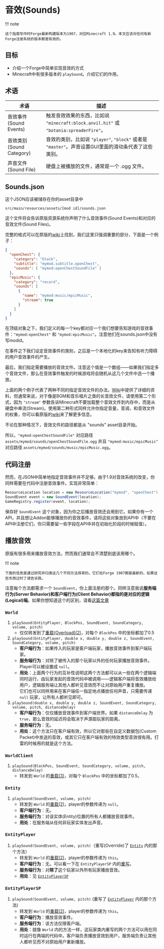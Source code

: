 音效(Sounds)
===========

!!! note

	这个指南写作时Forge最新构建版本为1907，对应Minecraft 1.9。本文应该对任何有新Forge注册系统的版本都是有效的。

目标
----

- 介绍一个Forge中简单实现音效的方式
- Minecraft中有很多版本的 `playSound`。介绍它们的作用。

术语
----


| 术语 | 描述 |
|-----|-----|
| 音效事件(Sound Events) | 触发音效效果的东西，比如说 `"minecraft:block.anvil.hit"` 或 `"botania:spreaderFire"`。 |
| 音效类别(Sound Category) | 音效的类别，比如说 `"player"`, `"block"`  或者是 `"master"`。声音设置GUI里面的滑动条代表了这些类别。 |
| 声音文件(Sound File) | 硬盘上被播放的文件，通常是一个 .ogg 文件。 |

Sounds.json
-----------

这个JSON应该被储存在你的asset目录中

```
src/main/resources/assets/[mod id]/sounds.json
```

这个文件将会告诉原版资源系统你声明了什么音效事件(Sound Events)和对应的音效文件(Sound Files)。

完整的格式可以在原版的[wiki]上找到，我们这里只强调重要的部分，下面是一个例子：

```Json
{
  "openChest": {
    "category": "block",
    "subtitle": "mymod.subtitle.openChest",
    "sounds": [ "mymod:openChestSoundFile" ]
  },
  "epicMusic": {
    "category": "record",
    "sounds": [
      {
        "name": "mymod:music/epicMusic",
        "stream": true
      }
    ]
  }
}
```

在顶级对象之下，我们定义的每一个key都对应一个我们想要告知游戏的音效事件：`"mymod:openChest"` 和 `"mymod:epicMusic"`。注意他们在sounds.json中没有写modid。

在事件之下我们设定音效事件的类别，之后是一个本地化的key来告知有听力障碍的用户音效事件的产生。

最后，我们指定需要播放的音效文件。注意这个值是一个数组——如果我们指定多个音效文件，那么在音效事件触发的时候游戏将会随机从这几个文件中选一个播放。

上面的两个例子代表了两种不同的指定音效文件的办法。[Wiki]中提供了详细的资料，但通常来说，对于像是BGM和音乐唱片之类的长音效文件，请使用第二个形式，因为 `"stream"` 参数告诉Minecraft不要加载整个音效文件到内存中，而是从硬盘中串流(Stream)。使用第二种形式同样允许你指定音量，音调，和音效文件的权重，你可以看原版的[wiki]来了解更多信息。

不论在那种情况下，音效文件的路径都是从 "sounds" asset目录开始。

所以，`"mymod:openChestSoundFile"` 对应路径 `assets/mymod/sounds/openChestSoundFile.ogg`
并且 `"mymod:music/epicMusic"` 对应路径 `assets/mymod/sounds/music/epicMusic.ogg`。

代码注册
-------

然而，在JSON中简单地指定音效事件并不足够。由于1.9对音效系统的改变，你同样需要在代码中注册音效事件。实现非常简单：

```Java
ResourceLocation location = new ResourceLocation("mymod", "openChest");
SoundEvent event = new SoundEvent(location);
GameRegistry.register(event, location);
```

保存好 `SoundEvent` 这个对象，因为你之后播放音效还会用到它。如果你有一个API，并且想让Addon能够播放你的音效事件，请将这些对象放到API中（不要在API中注册它们，你只需要留一些字段在API中并在初始化阶段的时候赋值）。

播放音效
-------

原版有很多用来播放音效方法，然而我们通常会不清楚到底该用哪个。

!!! note

	下面的信息是通过研究并归类这几个不同方法得来的。它们在Forge 1907都是最新的，如果这些东西过时了请告诉我。

注意每个方法都需求一个 `SoundEvent`，你上面注册的那个。同样注意我说**服务端行为(Server Behavior)**和**客户端行为(Client Behavior)**都指的是对应的**逻辑(Logical)端**。如果你想知道这个的区别，请看[这篇文章](../concepts/sides.md)

### `World`

1. <a name="world-playsound-pbecvp"></a>`playSound(EntityPlayer, BlockPos, SoundEvent, SoundCategory, volume, pitch)`
    - 仅仅转发到了[重载(Overload)(2)](#world-playsound-pxyzecvp)，对每个 `BlockPos` 中的坐标都加了0.5
2. <a name="world-playsound-pxyzecvp"></a>`playSound(EntityPlayer, double x, double y, double z, SoundEvent, SoundCategory, volume, pitch)`
    - **客户端行为**：如果传入的玩家是客户端玩家，播放音效事件到客户端玩家。
    - **服务端行为**：对除了被传入的那个玩家以外的任何玩家播放音效事件。 Player可以被设置成 `null`。
    - **用处**：上面两个行为的互补性说明这两个方法都可以从一些在两个逻辑端同时运行，由玩家发起的音效代码中被调用——逻辑客户端将音效播放给用户，逻辑服务端让其他人都听见音效而不让对原始用户重复播放。<br>
  它们也可以同样用来在客户端任一指定地点播放任何声音，只需要传递 `null` 玩家，让所有人都听见即可。
3. <a name="world-playsound-xyzecvpd"></a>`playSound(double x, double y, double z, SoundEvent, SoundCategory, volume, pitch, distanceDelay)`
     - **客户端行为**：仅仅播放音效事件到客户端世界。如果 `distanceDelay` 为 `true`，那么音效的延迟将会取决于声源距玩家的距离。
     - **服务端行为**：无。
     - **用处**：这个方法只在客户端有效，所以它对那些在自定义数据包(Custom Packet)中发送的音效，或其它只在客户端有效的特效类型音效很有用。打雷的时候用的就是这个方法。

### `WorldClient`

1. <a name="worldclient-playsound-becvpd"></a>`playSound(BlockPos, SoundEvent, SoundCategory, volume, pitch, distanceDelay)`
    - 转发到 `World` 的[重载(3)](#world-playsound-xyzecvpd)，对每个 `BlockPos` 中的坐标都加了0.5。

### `Entity`

1. <a name="entity-playsound-evp"></a>`playSound(SoundEvent, volume, pitch)`
    - 转发到 `World` 的[重载(2)](#world-playsound-pxyzecvp)，player的参数传递为 `null`。
    - **客户端行为**：无。
    - **服务端行为**：对该实体(Entity)位置的所有人都播放音效事件。
    - **用处**：在服务端从任何非玩家实体发出声音。

### `EntityPlayer`

1. <a name="entityplayer-playsound-evp"></a>`playSound(SoundEvent, volume, pitch)`（重写(Override)了 [`Entity`](#entity-playsound-evp) 内的那个方法）
    - 转发到 `World` 的[重载(2)](#world-playsound-pxyzecvp)，player的参数传递为 `this`。
    - **客户端行为**：无。可以看一下在 `EntityPlayerSP` 内的[重写](#entityplayersp-playsound-evp)。
    - **服务端行为**：对**除了**这个玩家以外所有玩家播放音效。
    - **用处**：见 [`EntityPlayerSP`](#entityplayersp-playsound-evp)

### `EntityPlayerSP`

1. <a name="entityplayersp-playsound-evp"></a>`playSound(SoundEvent, volume, pitch)` (重写了 [`EntityPlayer`](#entityplayer-playsound-evp) 内的那个方法)
    - 转发到 `World` 的[重载(2)](#world-playsound-pxyzecvp)，player的参数传递为 `this`。
    - **客户端行为**：播放音效事件。
    - **服务端行为**：该方法仅限客户端。
    - **用处**：就像 `World` 内的方法一样，这玩家类内重写的两个方法可以用在同时运行在两端的代码中。客户端负责播放音效到用户，服务端负责让其他人都听见而不对原始用户重新播放。

[wiki]: http://minecraft.gamepedia.com/Sounds.json